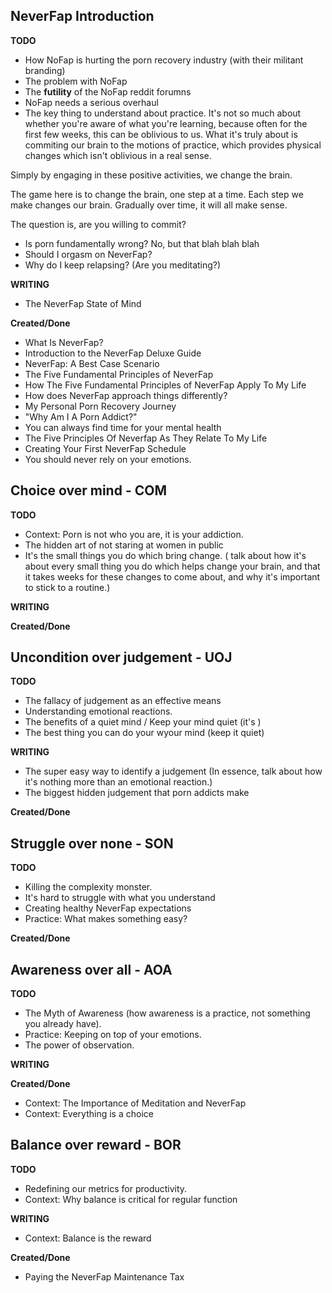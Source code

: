 ## NeverFap Introduction

__TODO__
- How NoFap is hurting the porn recovery industry (with their militant branding)
- The problem with NoFap 
- The **futility** of the NoFap reddit forumns
- NoFap needs a serious overhaul
- The key thing to understand about practice. It's not so much about whether you're aware of what you're learning, because often for the first few weeks, this can be oblivious to us. What it's truly about is commiting our brain to the motions of practice, which provides physical changes which isn't oblivious in a real sense.

Simply by engaging in these positive activities, we change the brain.

The game here is to change the brain, one step at a time. Each step we make changes our brain. Gradually over time, it will all make sense. 

The question is, are you willing to commit? 

- Is porn fundamentally wrong? No, but that blah blah blah
- Should I orgasm on NeverFap?
- Why do I keep relapsing? (Are you meditating?)


__WRITING__
- The NeverFap State of Mind

__Created/Done__
- What Is NeverFap?
- Introduction to the NeverFap Deluxe Guide
- NeverFap: A Best Case Scenario
- The Five Fundamental Principles of NeverFap
- How The Five Fundamental Principles of NeverFap Apply To My Life
- How does NeverFap approach things differently?
- My Personal Porn Recovery Journey
- "Why Am I A Porn Addict?"
- You can always find time for your mental health
- The Five Principles Of Neverfap As They Relate To My Life
- Creating Your First NeverFap Schedule
- You should never rely on your emotions.


## Choice over mind - COM

__TODO__
- Context: Porn is not who you are, it is your addiction.
- The hidden art of not staring at women in public
- It's the small things you do which bring change. ( talk about how it's about every small thing you do which helps change your brain, and that it takes weeks for these changes to come about, and why it's important to stick to a routine.)

__WRITING__

__Created/Done__



## Uncondition over judgement - UOJ

__TODO__
- The fallacy of judgement as an effective means
- Understanding emotional reactions.
- The benefits of a quiet mind / Keep your mind quiet (it's )
- The best thing you can do your wyour mind (keep it quiet)

__WRITING__
- The super easy way to identify a judgement (In essence, talk about how it's nothing more than an emotional reaction.)
- The biggest hidden judgement that porn addicts make

__Created/Done__


## Struggle over none - SON

__TODO__

- Killing the complexity monster.
- It's hard to struggle with what you understand
- Creating healthy NeverFap expectations
- Practice: What makes something easy?

__Created/Done__

## Awareness over all - AOA

__TODO__
- The Myth of Awareness (how awareness is a practice, not something you already have). 
- Practice: Keeping on top of your emotions.
- The power of observation.

__WRITING__



__Created/Done__
- Context: The Importance of Meditation and NeverFap
- Context: Everything is a choice

## Balance over reward - BOR

__TODO__
- Redefining our metrics for productivity. 
- Context: Why balance is critical for regular function

__WRITING__
- Context: Balance is the reward

__Created/Done__
- Paying the NeverFap Maintenance Tax
